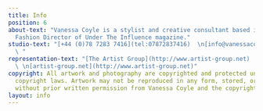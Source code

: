 ```yaml
---
title: Info
position: 6
about-text: "Vanessa Coyle is a stylist and creative consultant based in London. \n\nCurrently
  Fashion Director of Under The Influence magazine."
studio-text: "[+44 (0)78 7283 7416](tel:07872837416)  \n[info@vanessacoyle.com](mailto:info@vanessacoyle.com)
  \ "
representation-text: "[The Artist Group](http://www.artist-group.net)  \n[jo@artist-group.net](mailto:jo@artist-group.net)
  \ \n[artist-group.net](http://www.artist-group.net)"
copyright: All artwork and photography are copyrighted and protected under international
  copyright laws. Artwork may not be reproduced in any form, stored, or manipulated
  without prior written permission from Vanessa Coyle and the copyright holders.
layout: info
---
```


